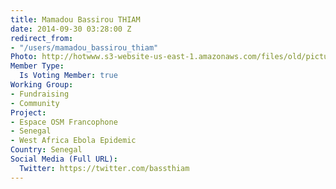 ```yaml
---
title: Mamadou Bassirou THIAM
date: 2014-09-30 03:28:00 Z
redirect_from:
- "/users/mamadou_bassirou_thiam"
Photo: http://hotwww.s3-website-us-east-1.amazonaws.com/files/old/pictures/picture-225-1412071874.jpg
Member Type:
  Is Voting Member: true
Working Group:
- Fundraising
- Community
Project:
- Espace OSM Francophone
- Senegal
- West Africa Ebola Epidemic
Country: Senegal
Social Media (Full URL):
  Twitter: https://twitter.com/bassthiam
---
```


